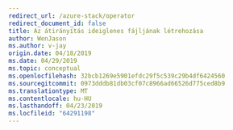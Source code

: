 ```yaml
---
redirect_url: /azure-stack/operator
redirect_document_id: false
title: Az átirányítás ideiglenes fájljának létrehozása
author: WenJason
ms.author: v-jay
origin.date: 04/18/2019
ms.date: 04/29/2019
ms.topic: conceptual
ms.openlocfilehash: 32bcb1269e5901efdc29f5c539c29b4df6424560
ms.sourcegitcommit: 0973dddb81db03cf07c8966ad66526d775ced8b9
ms.translationtype: MT
ms.contentlocale: hu-HU
ms.lasthandoff: 04/23/2019
ms.locfileid: "64291198"
---
```


